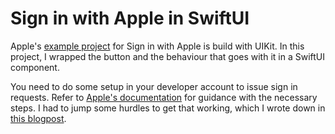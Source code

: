# Sign in with Apple in SwiftUI

Apple's [example project](https://developer.apple.com/documentation/authenticationservices/adding_the_sign_in_with_apple_flow_to_your_app) for Sign in with Apple is build with UIKit. In this project, I wrapped the button and the behaviour that goes with it in a SwiftUI component.

You need to do some setup in your developer account to issue sign in requests. Refer to [Apple's documentation](https://help.apple.com/developer-account/#/devde676e696) for guidance with the necessary steps. I had to jump some hurdles to get that working, which I wrote down in [this blogpost](https://medium.com/q42-engineering/sign-in-with-apple-e45325cd9d0).